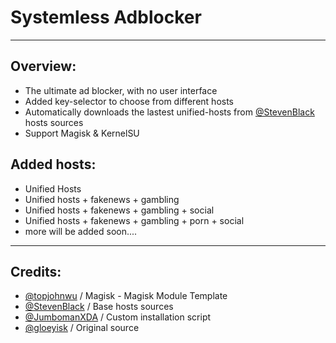# Systemless Adblocker 

---
## Overview:
- The ultimate ad blocker, with no user interface
- Added key-selector to choose from different hosts 
- Automatically downloads the lastest unified-hosts from [@StevenBlack](https://github.com/StevenBlack/hosts) hosts sources
- Support Magisk & KernelSU

## Added hosts:
- Unified Hosts
- Unified hosts + fakenews + gambling
- Unified hosts + fakenews + gambling + social
- Unified hosts + fakenews + gambling + porn + social
- more will be added soon.... 

---
## Credits:
- [@topjohnwu](https://github.com/topjohnwu) / Magisk - Magisk Module Template
- [@StevenBlack](https://github.com/StevenBlack) / Base hosts sources
- [@JumbomanXDA](https://github.com/JumbomanXDA) / Custom installation script
- [@gloeyisk](https://github.com/gloeyisk/systemless-hosts) / Original source
